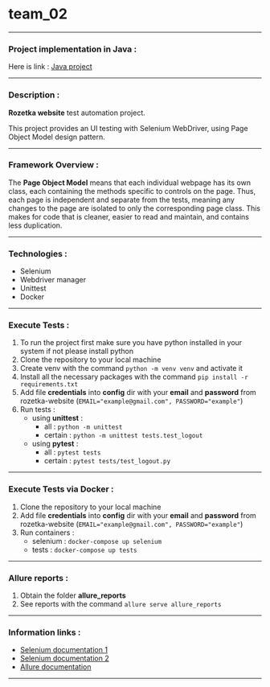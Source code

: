 # team_02
- - -
### Project implementation in Java :
Here is link : [Java project](https://github.com/Maksym637/selenium-java/)
- - -
### Description :
**Rozetka website** test automation project.

This project provides an UI testing with Selenium WebDriver, using Page Object Model design pattern.
- - -
### Framework Overview :
The **Page Object Model** means that each individual webpage has its own class, each containing the methods specific to controls on the  page.
Thus, each page is independent and separate from the tests, meaning any changes to the page are isolated to only the corresponding page class.
This makes for code that is cleaner, easier to read and maintain, and contains less duplication.
- - -
### Technologies :
- Selenium
- Webdriver manager
- Unittest
- Docker
- - -
### Execute Tests :
1. To run the project first make sure you have python installed in your system if not please install python
2. Clone the repository to your local machine
3. Create venv with the command `python -m venv venv` and activate it
4. Install all the necessary packages with the command `pip install -r requirements.txt`
5. Add file **credentials** into **config** dir with your **email** and **password** from rozetka-website (`EMAIL="example@gmail.com", PASSWORD="example"`)
6. Run tests :
    - using **unittest** : 
        - all : `python -m unittest`
        - certain : `python -m unittest tests.test_logout`
    - using **pytest** : 
        - all : `pytest tests`
        - certain : `pytest tests/test_logout.py`
- - -
### Execute Tests via Docker :
1. Clone the repository to your local machine
2. Add file **credentials** into **config** dir with your **email** and **password** from rozetka-website (`EMAIL="example@gmail.com", PASSWORD="example"`)
3. Run containers :
    - selenium : `docker-compose up selenium`
    - tests : `docker-compose up tests`
- - -
### Allure reports :
1. Obtain the folder **allure_reports**
2. See reports with the command `allure serve allure_reports`
- - -
### Information links :
- [Selenium documentation 1](https://selenium-python.readthedocs.io/index.html)
- [Selenium documentation 2](https://www.selenium.dev/documentation/)
- [Allure documentation](https://docs.qameta.io/allure/)
- - -